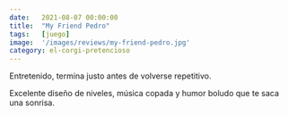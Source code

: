 ```yaml
---
date:   2021-08-07 00:00:00
title:  "My Friend Pedro"
tags:   [juego]
image:  '/images/reviews/my-friend-pedro.jpg'
category: el-corgi-pretencioso
---
```

Entretenido, termina justo antes de volverse repetitivo.

Excelente diseño de niveles, música copada y humor boludo que te saca una sonrisa.
